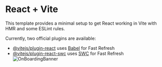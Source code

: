 # React + Vite

This template provides a minimal setup to get React working in Vite with HMR and some ESLint rules.

Currently, two official plugins are available:

- [@vitejs/plugin-react](https://github.com/vitejs/vite-plugin-react/blob/main/packages/plugin-react/README.md) uses [Babel](https://babeljs.io/) for Fast Refresh
- [@vitejs/plugin-react-swc](https://github.com/vitejs/vite-plugin-react-swc) uses [SWC](https://swc.rs/) for Fast Refresh
![OnBoardingBanner](https://github.com/hicham-stf1/fancy-onboarding-codeblend/assets/78878659/c70fab92-3b90-4b2d-a9b1-5ef287e23be1)
